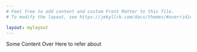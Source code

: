```yaml
---
# Feel free to add content and custom Front Matter to this file.
# To modify the layout, see https://jekyllrb.com/docs/themes/#overriding-theme-defaults

layout: mylayout
---
```




Some Content Over Here to refer about